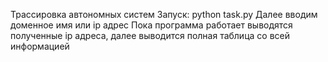Трассировка автономных систем
Запуск: python task.py
Далее вводим доменное имя или ip адрес
Пока программа работает выводятся полученные ip адреса, далее выводится полная таблица со всей информацией
